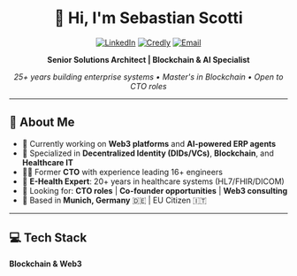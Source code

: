 <div align="center">
  
# 👋 Hi, I'm Sebastian Scotti

[![LinkedIn](https://img.shields.io/badge/LinkedIn-0077B5?style=for-the-badge&logo=linkedin&logoColor=white)](https://www.linkedin.com/in/sebastian-scotti-scelza/)
[![Credly](https://img.shields.io/badge/AWS_Certs-FF9900?style=for-the-badge&logo=amazon-aws&logoColor=white)](https://www.credly.com/users/sebastian-scotti.ff6b3940)
[![Email](https://img.shields.io/badge/Email-D14836?style=for-the-badge&logo=gmail&logoColor=white)](mailto:sebascotti.uru@gmail.com)

**Senior Solutions Architect | Blockchain & AI Specialist**

*25+ years building enterprise systems • Master's in Blockchain • Open to CTO roles*

</div>

---

## 🚀 About Me

- 🔭 Currently working on **Web3 platforms** and **AI-powered ERP agents**
- 🌱 Specialized in **Decentralized Identity (DIDs/VCs)**, **Blockchain**, and **Healthcare IT**
- 👨‍💼 Former **CTO** with experience leading 16+ engineers
- 🏥 **E-Health Expert**: 20+ years in healthcare systems (HL7/FHIR/DICOM)
- 💼 Looking for: **CTO roles** | **Co-founder opportunities** | **Web3 consulting**
- 📍 Based in **Munich, Germany** 🇩🇪 | EU Citizen 🇮🇹

---

## 💻 Tech Stack

**Blockchain & Web3**
